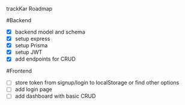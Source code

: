 trackKar Roadmap

#Backend

- [x] backend model and schema
- [x] setup express
- [x] setup Prisma
- [x] setup JWT
- [x] add endpoints for CRUD

#Frontend

- [ ] store token from signup/login to localStorage or find other options
- [ ] add login page
- [ ] add dashboard with basic CRUD
